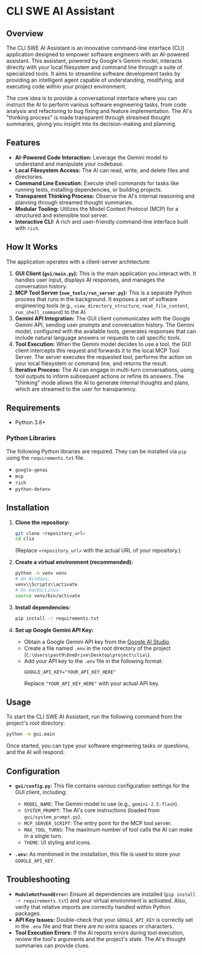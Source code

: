# CLI SWE AI Assistant

## Overview

The CLI SWE AI Assistant is an innovative command-line interface (CLI) application designed to empower software engineers with an AI-powered assistant. This assistant, powered by Google's Gemini model, interacts directly with your local filesystem and command line through a suite of specialized tools. It aims to streamline software development tasks by providing an intelligent agent capable of understanding, modifying, and executing code within your project environment.

The core idea is to provide a conversational interface where you can instruct the AI to perform various software engineering tasks, from code analysis and refactoring to bug fixing and feature implementation. The AI's "thinking process" is made transparent through streamed thought summaries, giving you insight into its decision-making and planning.

## Features

*   **AI-Powered Code Interaction:** Leverage the Gemini model to understand and manipulate your codebase.
*   **Local Filesystem Access:** The AI can read, write, and delete files and directories.
*   **Command Line Execution:** Execute shell commands for tasks like running tests, installing dependencies, or building projects.
*   **Transparent Thinking Process:** Observe the AI's internal reasoning and planning through streamed thought summaries.
*   **Modular Tooling:** Utilizes the Model Context Protocol (MCP) for a structured and extensible tool server.
*   **Interactive CLI:** A rich and user-friendly command-line interface built with `rich`.

## How It Works

The application operates with a client-server architecture:

1.  **GUI Client (`gui/main.py`):** This is the main application you interact with. It handles user input, displays AI responses, and manages the conversation history.
2.  **MCP Tool Server (`swe_tools/run_server.py`):** This is a separate Python process that runs in the background. It exposes a set of software engineering tools (e.g., `view_directory_structure`, `read_file_content`, `run_shell_command`) to the AI.
3.  **Gemini API Integration:** The GUI client communicates with the Google Gemini API, sending user prompts and conversation history. The Gemini model, configured with the available tools, generates responses that can include natural language answers or requests to call specific tools.
4.  **Tool Execution:** When the Gemini model decides to use a tool, the GUI client intercepts this request and forwards it to the local MCP Tool Server. The server executes the requested tool, performs the action on your local filesystem or command line, and returns the result.
5.  **Iterative Process:** The AI can engage in multi-turn conversations, using tool outputs to inform subsequent actions or refine its answers. The "thinking" mode allows the AI to generate internal thoughts and plans, which are streamed to the user for transparency.

## Requirements

*   Python 3.8+

### Python Libraries

The following Python libraries are required. They can be installed via `pip` using the `requirements.txt` file.

*   `google-genai`
*   `mcp`
*   `rich`
*   `python-dotenv`

## Installation

1.  **Clone the repository:**
    ```bash
    git clone <repository_url>
    cd clia
    ```
    (Replace `<repository_url>` with the actual URL of your repository.)

2.  **Create a virtual environment (recommended):**
    ```bash
    python -m venv venv
    # On Windows:
    venv\\Scripts\\activate
    # On macOS/Linux:
    source venv/bin/activate
    ```

3.  **Install dependencies:**
    ```bash
    pip install -r requirements.txt
    ```

4.  **Set up Google Gemini API Key:**
    *   Obtain a Google Gemini API key from the [Google AI Studio](https://aistudio.google.com/app/apikey).
    *   Create a file named `.env` in the root directory of the project (`C:\Users\past9\OneDrive\Desktop\project\clia\`).
    *   Add your API key to the `.env` file in the following format:
        ```
        GOOGLE_API_KEY="YOUR_API_KEY_HERE"
        ```
        Replace `"YOUR_API_KEY_HERE"` with your actual API key.

## Usage

To start the CLI SWE AI Assistant, run the following command from the project's root directory:

```bash
python -m gui.main
```

Once started, you can type your software engineering tasks or questions, and the AI will respond.

## Configuration

*   **`gui/config.py`:** This file contains various configuration settings for the GUI client, including:
    *   `MODEL_NAME`: The Gemini model to use (e.g., `gemini-2.5-flash`).
    *   `SYSTEM_PROMPT`: The AI's core instructions (loaded from `gui/system_prompt.py`).
    *   `MCP_SERVER_SCRIPT`: The entry point for the MCP tool server.
    *   `MAX_TOOL_TURNS`: The maximum number of tool calls the AI can make in a single turn.
    *   `THEME`: UI styling and icons.

*   **`.env`:** As mentioned in the installation, this file is used to store your `GOOGLE_API_KEY`.

## Troubleshooting

*   **`ModuleNotFoundError`:** Ensure all dependencies are installed (`pip install -r requirements.txt`) and your virtual environment is activated. Also, verify that relative imports are correctly handled within Python packages.
*   **API Key Issues:** Double-check that your `GOOGLE_API_KEY` is correctly set in the `.env` file and that there are no extra spaces or characters.
*   **Tool Execution Errors:** If the AI reports errors during tool execution, review the tool's arguments and the project's state. The AI's thought summaries can provide clues.

